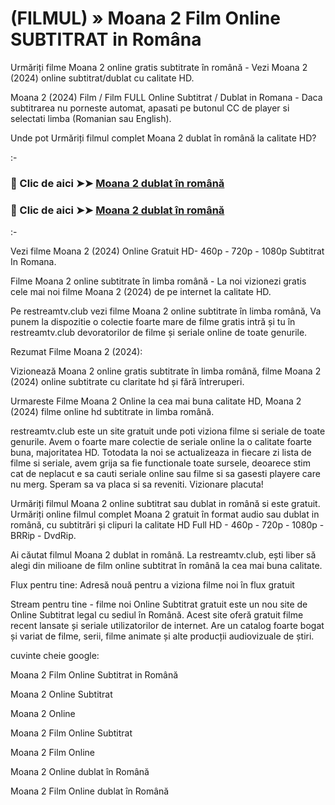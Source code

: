 # (FILMUL) » Moana 2 Film Online SUBTITRAT in Româna
Urmăriți filme Moana 2 online gratis subtitrate în română - Vezi Moana 2 (2024) online subtitrat/dublat cu calitate HD.

Moana 2 (2024) Film / Film FULL Online Subtitrat / Dublat in Romana - Daca subtitrarea nu porneste automat, apasati pe butonul CC de player si selectati limba (Romanian sau English).

Unde pot Urmăriți filmul complet Moana 2 dublat în română la calitate HD?

:-

### 🔴 Clic de aici ➤➤ [Moana 2 dublat în română](https://t.co/frdZImKlIh)

### 🔴 Clic de aici ➤➤ [Moana 2 dublat în română](https://t.co/frdZImKlIh)

:-

Vezi filme Moana 2 (2024) Online Gratuit HD- 460p - 720p - 1080p Subtitrat In Romana.

Filme Moana 2 online subtitrate în limba română - La noi vizionezi gratis cele mai noi filme Moana 2 (2024) de pe internet la calitate HD.

Pe restreamtv.club vezi filme Moana 2 online subtitrate în limba română, Va punem la dispozitie o colectie foarte mare de filme gratis intră și tu în restreamtv.club devoratorilor de filme și seriale online de toate genurile.

Rezumat Filme Moana 2 (2024):

Vizionează Moana 2 online gratis subtitrate în limba română, filme Moana 2 (2024) online subtitrate cu claritate hd și fără întreruperi.

Urmareste Filme Moana 2 Online la cea mai buna calitate HD, Moana 2 (2024) filme online hd subtitrate in limba română.

restreamtv.club este un site gratuit unde poti viziona filme si seriale de toate genurile. Avem o foarte mare colectie de seriale online la o calitate foarte buna, majoritatea HD. Totodata la noi se actualizeaza in fiecare zi lista de filme si seriale, avem grija sa fie functionale toate sursele, deoarece stim cat de neplacut e sa cauti seriale online sau filme si sa gasesti playere care nu merg. Speram sa va placa si sa reveniti. Vizionare placuta!

Urmăriți filmul Moana 2 online subtitrat sau dublat in română si este gratuit. Urmăriți online filmul complet Moana 2 gratuit în format audio sau dublat in română, cu subtitrări și clipuri la calitate HD Full HD - 460p - 720p - 1080p - BRRip - DvdRip.

Ai căutat filmul Moana 2 dublat in română. La restreamtv.club, ești liber să alegi din milioane de film online subtitrat în română la cea mai buna calitate.

Flux pentru tine: Adresă nouă pentru a viziona filme noi în flux gratuit

Stream pentru tine - filme noi Online Subtitrat gratuit este un nou site de Online Subtitrat legal cu sediul în Română. Acest site oferă gratuit filme recent lansate și seriale utilizatorilor de internet. Are un catalog foarte bogat și variat de filme, serii, filme animate și alte producții audiovizuale de știri.

cuvinte cheie google:

Moana 2 Film Online Subtitrat in Română

Moana 2 Online Subtitrat

Moana 2 Online

Moana 2 Film Online Subtitrat

Moana 2 Film Online

Moana 2 Online dublat în Română

Moana 2 Film Online dublat în Română

